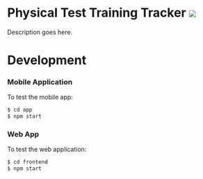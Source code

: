 # Physical Test Training Tracker ![](https://avatars0.githubusercontent.com/u/67652006?s=60&v=4)
Description goes here.
# Development
### Mobile Application
To test the mobile app:
```sh
$ cd app
$ npm start
```
### Web App
To test the web application:
```sh
$ cd frontend
$ npm start
```